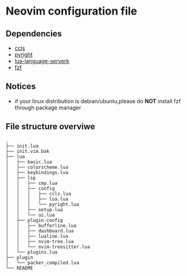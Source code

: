 # Neovim configuration file

## Dependencies
- [ccls](https://github.com/MaskRay/ccls)
- [pyright](https://github.com/microsoft/pyright)
- [lua-language-serverk](https://github.com/sumneko/lua-language-serverk)
- [fzf](https://github.com/junegunn/fzf#using-git)

## Notices
- if your linux distribution is debian/ubuntu,please do **NOT**  install fzf  through package manager


## File structure overviwe
```
.
├── init.lua
├── init.vim.bak
├── lua
│   ├── basic.lua
│   ├── colorscheme.lua
│   ├── keybindings.lua
│   ├── lsp
│   │   ├── cmp.lua
│   │   ├── config
│   │   │   ├── ccls.lua
│   │   │   ├── lua.lua
│   │   │   └── pyright.lua
│   │   ├── setup.lua
│   │   └── ui.lua
│   ├── plugin-config
│   │   ├── bufferline.lua
│   │   ├── dashboard.lua
│   │   ├── lualine.lua
│   │   ├── nvim-tree.lua
│   │   └── nvim-treesitter.lua
│   └── plugins.lua
├── plugin
│   └── packer_compiled.lua
└── README
```


